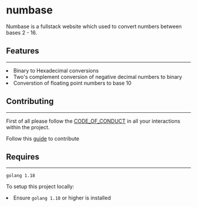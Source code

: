 # numbase

Numbase is a fullstack website which used to convert numbers between bases 2 - 16.

## Features
<hr>

<li>Binary to Hexadecimal conversions</li>
<li>Two's complement conversion of negative decimal numbers to binary</li>
<li>Converstion of floating point numbers to base 10</li>

## Contributing
<hr>

First of all please follow the [CODE_OF_CONDUCT](https://github.com/AltGophers/numbase/blob/main/CODE_OF_CONDUCT.md) 
in all your interactions within the project.

Follow this [guide](https://github.com/AltGophers/numbase/blob/main/CONTRIBUTING.md) to contribute 

## Requires
<hr>
<code>golang 1.18</code>

To setup this project locally:
<li> Ensure <code>golang 1.18</code> or higher is installed
